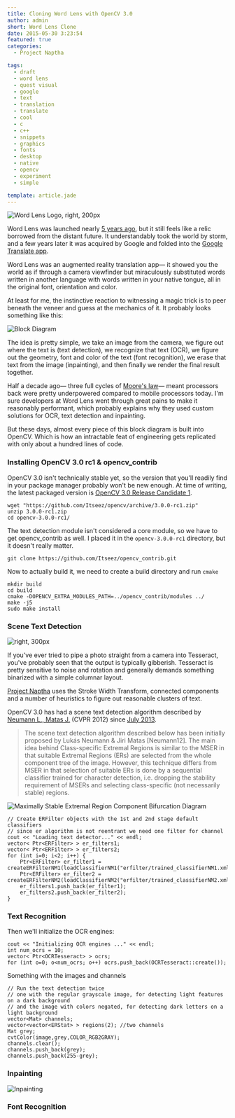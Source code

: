 ```yaml
---
title: Cloning Word Lens with OpenCV 3.0
author: admin
short: Word Lens Clone
date: 2015-05-30 3:23:54
featured: true
categories:
  - Project Naptha

tags:
  - draft
  - word lens
  - quest visual
  - google
  - text
  - translation
  - translate
  - cool
  - c
  - c++
  - snippets
  - graphics
  - fonts
  - desktop
  - native
  - opencv
  - experiment
  - simple

template: article.jade
---
```


![Word Lens Logo, right, 200px](WordLensLogo.png "Fun fact: I just figured out how to get captions to work with my blogging system")


Word Lens was launched nearly [5 years ago](http://en.wikipedia.org/wiki/Word_Lens), but it still feels like a relic borrowed from the distant future. It understandably took the world by storm, and a few years later it was acquired by Google and folded into the [Google Translate app](http://googleblog.blogspot.com/2015/01/hallo-hola-ola-more-powerful-translate.html). 

Word Lens was an augmented reality translation app— it showed you the world as if through a camera viewfinder but miraculously substituted words written in another language with words written in your native tongue, all in the original font, orientation and color. 

At least for me, the instinctive reaction to witnessing a magic trick is to peer beneath the veneer and guess at the mechanics of it. It probably looks something like this:

![Block Diagram](blocks.png)

The idea is pretty simple, we take an image from the camera, we figure out where the text is (text detection), we recognize that text (OCR), we figure out the geometry, font and color of the text (font recognition), we erase that text from the image (inpainting), and then finally we render the final result together.

Half a decade ago— three full cycles of [Moore's law](http://en.wikipedia.org/wiki/Moore%27s_law)— meant processors back were pretty underpowered compared to mobile processors today. I'm sure developers at Word Lens went through great pains to make it reasonably performant, which probably explains why they used custom solutions for OCR, text detection and inpainting. 

But these days, almost every piece of this block diagram is built into OpenCV. Which is how an intractable feat of engineering gets replicated with only about a hundred lines of code.


<span class="more"></span>

### Installing OpenCV 3.0 rc1 & opencv_contrib

OpenCV 3.0 isn't technically stable yet, so the version that you'll readily find in your package manager probably won't be new enough. At time of writing, the latest packaged version is [OpenCV 3.0 Release Candidate 1](http://opencv.org/opencv-3-0-rc1.html).
	

	wget "https://github.com/Itseez/opencv/archive/3.0.0-rc1.zip"
	unzip 3.0.0-rc1.zip
	cd opencv-3.0.0-rc1/

The text detection module isn't considered a core module, so we have to get opencv_contrib as well. I placed it in the `opencv-3.0.0-rc1` directory, but it doesn't really matter. 

	git clone https://github.com/Itseez/opencv_contrib.git

Now to actually build it, we need to create a build directory and run `cmake`

	mkdir build
	cd build
	cmake -DOPENCV_EXTRA_MODULES_PATH=../opencv_contrib/modules ../
	make -j5
	sudo make install


### Scene Text Detection

![right, 300px](badtime.jpg)

If you've ever tried to pipe a photo straight from a camera into Tesseract, you've probably seen  that the output is typically gibberish. Tesseract is pretty sensitive to noise and rotation and generally demands something binarized with a simple columnar layout. 

[Project Naptha](/project/project-naptha/) uses the Stroke Width Transform, connected components and a number of heuristics to figure out reasonable clusters of text. 

OpenCV 3.0 has had a scene text detection algorithm described by [Neumann L., Matas J.](http://cmp.felk.cvut.cz/~neumalu1/neumann-cvpr2012.pdf) (CVPR 2012) since [July 2013](https://github.com/Itseez/opencv/commit/5abe3b59f5308a84dc3bd2c8b543b3972871278f). 

> The scene text detection algorithm described below has been initially proposed by Lukás Neumann & Jiri Matas [Neumann12]. The main idea behind Class-specific Extremal Regions is similar to the MSER in that suitable Extremal Regions (ERs) are selected from the whole component tree of the image. However, this technique differs from MSER in that selection of suitable ERs is done by a sequential classifier trained for character detection, i.e. dropping the stability requirement of MSERs and selecting class-specific (not necessarily stable) regions.




![Maximally Stable Extremal Region Component Bifurcation Diagram](neumann.png)



	// Create ERFilter objects with the 1st and 2nd stage default classifiers
	// since er algorithm is not reentrant we need one filter for channel
	cout << "Loading text detector..." << endl;
	vector< Ptr<ERFilter> > er_filters1;
	vector< Ptr<ERFilter> > er_filters2;
	for (int i=0; i<2; i++) {
	    Ptr<ERFilter> er_filter1 = createERFilterNM1(loadClassifierNM1("erfilter/trained_classifierNM1.xml"),8,0.00015f,0.13f,0.2f,true,0.1f);
	    Ptr<ERFilter> er_filter2 = createERFilterNM2(loadClassifierNM2("erfilter/trained_classifierNM2.xml"),0.5);
	    er_filters1.push_back(er_filter1);
	    er_filters2.push_back(er_filter2);
	}


### Text Recognition

Then we'll initialize the OCR engines:

	cout << "Initializing OCR engines ..." << endl;
    int num_ocrs = 10;
    vector< Ptr<OCRTesseract> > ocrs;
    for (int o=0; o<num_ocrs; o++) ocrs.push_back(OCRTesseract::create());


Something with the images and channels

	// Run the text detection twice
	// one with the regular grayscale image, for detecting light features on a dark background
	// and the image with colors negated, for detecting dark letters on a light background
	vector<Mat> channels;
    vector<vector<ERStat> > regions(2); //two channels
    Mat grey;
    cvtColor(image,grey,COLOR_RGB2GRAY);
    channels.clear();
    channels.push_back(grey);
    channels.push_back(255-grey);


### Inpainting

![Inpainting](inpaint.png "Here's an example of inpainting with Mathematica's built in Inpaint function. The first argument is the source image, and the second is a mask— which parts of the image should be kept or filled in. ")


### Font Recognition


